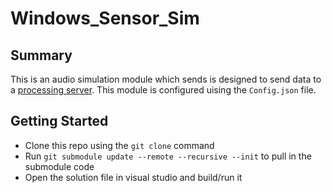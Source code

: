 # Windows_Sensor_Sim

## Summary

This is an audio simulation module which sends is designed to send data to a [processing server](https://github.com/Sense-Scape/Windows_Proc_Serv).
This module is configured uising the ```Config.json``` file. 

## Getting Started

- Clone this repo using the ```git clone``` command
- Run ```git submodule update --remote --recursive --init``` to pull in the submodule code
- Open the solution file in visual studio and build/run it
